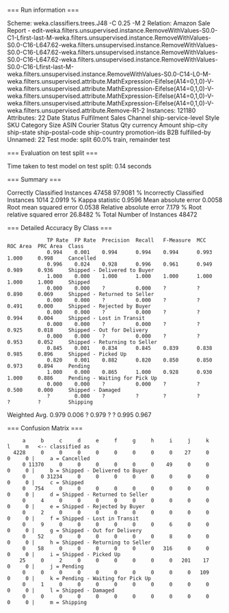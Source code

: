 === Run information ===

Scheme:       weka.classifiers.trees.J48 -C 0.25 -M 2
Relation:     Amazon Sale Report - edit-weka.filters.unsupervised.instance.RemoveWithValues-S0.0-C1-Lfirst-last-M-weka.filters.unsupervised.instance.RemoveWithValues-S0.0-C16-L647.62-weka.filters.unsupervised.instance.RemoveWithValues-S0.0-C16-L647.62-weka.filters.unsupervised.instance.RemoveWithValues-S0.0-C16-L647.62-weka.filters.unsupervised.instance.RemoveWithValues-S0.0-C16-Lfirst-last-M-weka.filters.unsupervised.instance.RemoveWithValues-S0.0-C14-L0-M-weka.filters.unsupervised.attribute.MathExpression-Eifelse(A14=0,1,0)-V-weka.filters.unsupervised.attribute.MathExpression-Eifelse(A14=0,1,0)-V-weka.filters.unsupervised.attribute.MathExpression-Eifelse(A14=0,1,0)-V-weka.filters.unsupervised.attribute.MathExpression-Eifelse(A14=0,1,0)-V-weka.filters.unsupervised.attribute.Remove-R1-2
Instances:    121180
Attributes:   22
              Date
              Status
              Fulfilment
              Sales Channel 
              ship-service-level
              Style
              SKU
              Category
              Size
              ASIN
              Courier Status
              Qty
              currency
              Amount
              ship-city
              ship-state
              ship-postal-code
              ship-country
              promotion-ids
              B2B
              fulfilled-by
              Unnamed: 22
Test mode:    split 60.0% train, remainder test

=== Evaluation on test split ===

Time taken to test model on test split: 0.14 seconds

=== Summary ===

Correctly Classified Instances       47458               97.9081 %
Incorrectly Classified Instances      1014                2.0919 %
Kappa statistic                          0.9596
Mean absolute error                      0.0058
Root mean squared error                  0.0538
Relative absolute error                  7.179  %
Root relative squared error             26.8482 %
Total Number of Instances            48472     

=== Detailed Accuracy By Class ===

                 TP Rate  FP Rate  Precision  Recall   F-Measure  MCC      ROC Area  PRC Area  Class
                 0.994    0.001    0.994      0.994    0.994      0.993    1.000     0.998     Cancelled
                 0.996    0.024    0.928      0.996    0.961      0.949    0.989     0.936     Shipped - Delivered to Buyer
                 1.000    0.000    1.000      1.000    1.000      1.000    1.000     1.000     Shipped
                 0.000    0.000    ?          0.000    ?          ?        0.890     0.069     Shipped - Returned to Seller
                 0.000    0.000    ?          0.000    ?          ?        0.491     0.000     Shipped - Rejected by Buyer
                 0.000    0.000    ?          0.000    ?          ?        0.994     0.004     Shipped - Lost in Transit
                 0.000    0.000    ?          0.000    ?          ?        0.925     0.018     Shipped - Out for Delivery
                 0.000    0.000    ?          0.000    ?          ?        0.953     0.052     Shipped - Returning to Seller
                 0.845    0.001    0.834      0.845    0.839      0.838    0.985     0.896     Shipped - Picked Up
                 0.820    0.001    0.882      0.820    0.850      0.850    0.973     0.894     Pending
                 1.000    0.000    0.865      1.000    0.928      0.930    1.000     0.886     Pending - Waiting for Pick Up
                 0.000    0.000    ?          0.000    ?          ?        0.500     0.000     Shipped - Damaged
                 ?        0.000    ?          ?        ?          ?        ?         ?         Shipping
Weighted Avg.    0.979    0.006    ?          0.979    ?          ?        0.995     0.967     

=== Confusion Matrix ===

         a     b     c     d     e     f     g     h     i     j     k     l     m   <-- classified as
      4228     0     0     0     0     0     0     0     0    27     0     0     0 |     a = Cancelled
         0 11370     0     0     0     0     0     0    49     0     0     0     0 |     b = Shipped - Delivered to Buyer
         0     0 31234     0     0     0     0     0     0     0     0     0     0 |     c = Shipped
         0   754     0     0     0     0     0     0     0     0     0     0     0 |     d = Shipped - Returned to Seller
         0     4     0     0     0     0     0     0     0     0     0     0     0 |     e = Shipped - Rejected by Buyer
         0     2     0     0     0     0     0     0     0     0     0     0     0 |     f = Shipped - Lost in Transit
         0     9     0     0     0     0     0     0     6     0     0     0     0 |     g = Shipped - Out for Delivery
         0    52     0     0     0     0     0     0     8     0     0     0     0 |     h = Shipped - Returning to Seller
         0    58     0     0     0     0     0     0   316     0     0     0     0 |     i = Shipped - Picked Up
        25     0     2     0     0     0     0     0     0   201    17     0     0 |     j = Pending
         0     0     0     0     0     0     0     0     0     0   109     0     0 |     k = Pending - Waiting for Pick Up
         0     1     0     0     0     0     0     0     0     0     0     0     0 |     l = Shipped - Damaged
         0     0     0     0     0     0     0     0     0     0     0     0     0 |     m = Shipping
